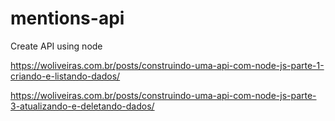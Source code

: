 # mentions-api
Create API using node


https://woliveiras.com.br/posts/construindo-uma-api-com-node-js-parte-1-criando-e-listando-dados/

https://woliveiras.com.br/posts/construindo-uma-api-com-node-js-parte-3-atualizando-e-deletando-dados/
